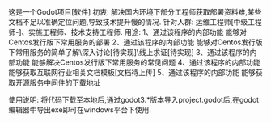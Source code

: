 这是一个Godot项目[软件]
  初衷:
    解决国内环境下部分工程师获取部署资料难,某些文档不足以准确定位问题,导致技术提升慢的情况.
  针对人群:
    运维工程师[中级工程师-]、实施工程师、技术支持工程师.
  用途:
    1、通过该程序的内部功能 能够对Centos发行版下常用服务的部署
    2、通过该程序的内部功能 能够对Centos发行版下常用服务的简单了解\深入讨论[待实现]\线上求证[待实现]
    3、通过该程序的内部功能 能够解决Centos发行版下常用服务的常见问题
    4、通过该程序的内部功能 能够获取互联网行业相关文档模板[文档待上传]
    5、通过该程序的内部功能 能够获取开源服务中间件的下载地址




使用说明:
  将代码下载至本地后,通过godot3.*版本导入project.godot后,在godot编辑器中导出exe即可在windows平台下使用.
